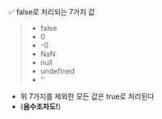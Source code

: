 ✅ false로 처리되는 7가지 값
> * false
> * 0
> * -0
> * NaN
> * null
> * undefined
> * ''

* 위 7가지를 제외한 모든 값은 true로 처리된다
* (<b>음수조차도!</b>)